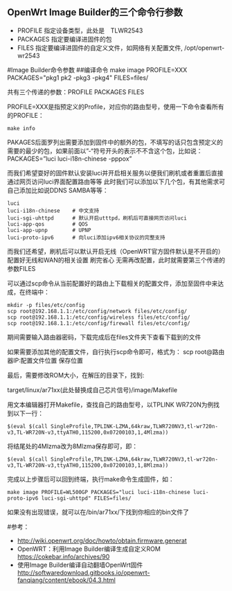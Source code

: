 ## OpenWrt Image Builder的三个命令行参数
- PROFILE	指定设备类型，此处是　TLWR2543
- PACKAGES	指定要编译进固件的包
- FILES		指定要编译进固件的自定义文件，如网络有关配置文件, /opt/openwrt-wr2543


#Image Builder命令参数
##编译命令
	make image PROFILE=XXX PACKAGES="pkg1 pk2 -pkg3 -pkg4" FILES=files/

共有三个传递的参数：PROFILE PACKAGES FILES

PROFILE=XXX是指预定义的Profile，对应你的路由型号，使用一下命令查看所有的PROFILE：

	make info

PAKAGES后面罗列出需要添加到固件中的额外的包，不填写的话只包含预定义的需要的最少的包，如果前面以”-“符号开头的表示不不含这个包，比如说：PACKAGES=”luci luci-i18n-chinese -pppox”

而我们希望耍好的固件默认安装luci并开启相关服务以便我们刷机或者重置后直接通过网页访问luci界面配置路由等等 此时我们可以添加以下几个包，有其他需求可自己添加比如说DDNS SAMBA等等：

	luci
	luci-i18n-chinese    # 中文支持
	luci-sgi-uhttpd      # 默认开启utttpd，刷机后可直接网页访问luci
	luci-app-qos         # QOS
	luci-app-upnp        # UPNP
	luci-proto-ipv6      # 向luci添加ipv6相关协议的完整支持

而我们还希望，刷机后可以默认开启无线（OpenWRT官方固件默认是不开启的） 配置好无线和WAN的相关设置 刷完省心 无需再改配置，此时就需要第三个传递的参数FILES

可以通过scp命令从当前配置好的路由上下载相关的配置文件，添加至固件中来达成，在终端中：

	mkdir -p files/etc/config
	scp root@192.168.1.1:/etc/config/network files/etc/config/
	scp root@192.168.1.1:/etc/config/wireless files/etc/config/
	scp root@192.168.1.1:/etc/config/firewall files/etc/config/

期间需要输入路由器密码，下载完成后在files文件夹下查看下载到的文件

如果需要添加其他的配置文件，自行执行scp命令即可，格式为：
	scp root@路由器IP:配置文件位置 保存位置

最后，需要修改ROM大小，在解压的目录下，找到:

target/linux/ar71xx(此处替换成自己芯片信号)/image/Makefile

用文本编辑器打开Makefile，查找自己的路由型号，以TPLINK WR720N为例找到以下一行：

	$(eval $(call SingleProfile,TPLINK-LZMA,64kraw,TLWR720NV3,tl-wr720n-v3,TL-WR720N-v3,ttyATH0,115200,0x07200103,1,4Mlzma))

将结尾处的4Mlzma改为8Mlzma保存即可，即：

	$(eval $(call SingleProfile,TPLINK-LZMA,64kraw,TLWR720NV3,tl-wr720n-v3,TL-WR720N-v3,ttyATH0,115200,0x07200103,1,8Mlzma))

完成以上步骤后可以回到终端，执行make命令生成固件，如：

	make image PROFILE=WL500GP PACKAGES="luci luci-i18n-chinese luci-proto-ipv6 luci-sgi-uhttpd" FILES=files/

如果没有出现错误，就可以在/bin/ar71xx/下找到你相应的bin文件了

#参考：
- http://wiki.openwrt.org/doc/howto/obtain.firmware.generat
- OpenWRT：利用Image Builder编译生成自定义ROM
https://cokebar.info/archives/90
- 使用Image Builder编译自动翻墙OpenWrt固件
http://softwaredownload.gitbooks.io/openwrt-fanqiang/content/ebook/04.3.html
